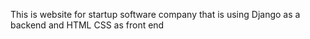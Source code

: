 This is website for startup software company that is using Django as a backend and HTML CSS as front end 
